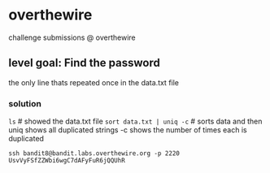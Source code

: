# overthewire
 challenge submissions @ overthewire
 
## level goal: Find the password

the only line thats repeated once in the data.txt file

### solution

`ls` # showed the data.txt file
`sort data.txt | uniq -c` # sorts data and then uniq shows all duplicated strings -c shows the number of times each is duplicated

`ssh bandit8@bandit.labs.overthewire.org -p 2220`
`UsvVyFSfZZWbi6wgC7dAFyFuR6jQQUhR`




